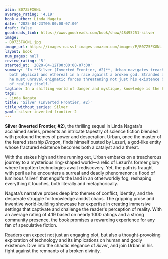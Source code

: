 ```yaml
---
asin: B07Z5FXGNL
average_rating: '4.19'
book_author: Linda Nagata
date: '2025-04-23T00:00:00-07:00'
draft: false
goodreads_link: https://www.goodreads.com/book/show/48495251-silver
image:
- B07Z5FXGNL.jpg
image_url: https://images-na.ssl-images-amazon.com/images/P/B07Z5FXGNL.01._SCLZZZZZZZ.jpg
layout: book
num_pages: null
review_rating: '5'
started_at: '2020-04-12T00:00:00-07:00'
summary: 'In **Silver (Inverted Frontier, #2)**, Urban navigates treacherous landscapes
  both physical and ethereal in a race against a broken god. Stranded and under pressure,
  he must unravel enigmatic forces threatening not just his existence but the fabric
  of reality itself.'
tagline: In a shifting world of danger and mystique, knowledge is the key to survival.
tags:
- Linda Nagata
title: 'Silver (Inverted Frontier, #2)'
title_without_series: Silver
yaml: silver-inverted-frontier-2
---
```


**Silver (Inverted Frontier, #2)**, the thrilling sequel in Linda Nagata's acclaimed series, presents an intricate tapestry of science fiction blended with profound themes of power and desperation. Urban, once the master of the feared starship *Dragon*, finds himself ousted by Lezuri, a god-like entity whose fractured existence becomes both a catalyst and a threat. 

With the stakes high and time running out, Urban embarks on a treacherous journey to a mysterious ring-shaped world—a relic of Lezuri's former glory where forgotten technologies await rediscovery. Yet, the path is fraught with peril as he encounters a surreal and deadly phenomenon: a flood of luminous 'silver' that engulfs the land in an otherworldly fog, reshaping everything it touches, both literally and metaphorically.

Nagata’s narrative probes deep into themes of conflict, identity, and the desperate struggle for knowledge amidst chaos. The gripping prose and inventive world-building showcase her expertise in creating immersive settings that captivate and challenge the reader's perception of reality. With an average rating of 4.19 based on nearly 1000 ratings and a strong community presence, the book promises a rewarding experience for any fan of speculative fiction.

Readers can expect not just an engaging plot, but also a thought-provoking exploration of technology and its implications on human and godly existence. Dive into the chaotic elegance of *Silver*, and join Urban in his fight against the remnants of a broken divinity.